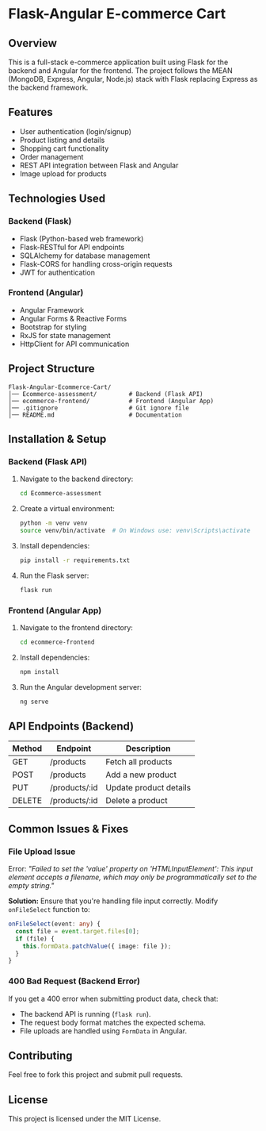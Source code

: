 # Flask-Angular E-commerce Cart

## Overview
This is a full-stack e-commerce application built using Flask for the backend and Angular for the frontend. The project follows the MEAN (MongoDB, Express, Angular, Node.js) stack with Flask replacing Express as the backend framework.

## Features
- User authentication (login/signup)
- Product listing and details
- Shopping cart functionality
- Order management
- REST API integration between Flask and Angular
- Image upload for products

## Technologies Used
### Backend (Flask)
- Flask (Python-based web framework)
- Flask-RESTful for API endpoints
- SQLAlchemy for database management
- Flask-CORS for handling cross-origin requests
- JWT for authentication

### Frontend (Angular)
- Angular Framework
- Angular Forms & Reactive Forms
- Bootstrap for styling
- RxJS for state management
- HttpClient for API communication

## Project Structure
```
Flask-Angular-Ecommerce-Cart/
│── Ecommerce-assessment/         # Backend (Flask API)
│── ecommerce-frontend/           # Frontend (Angular App)
│── .gitignore                    # Git ignore file
│── README.md                     # Documentation
```

## Installation & Setup
### Backend (Flask API)
1. Navigate to the backend directory:
   ```bash
   cd Ecommerce-assessment
   ```
2. Create a virtual environment:
   ```bash
   python -m venv venv
   source venv/bin/activate  # On Windows use: venv\Scripts\activate
   ```
3. Install dependencies:
   ```bash
   pip install -r requirements.txt
   ```
4. Run the Flask server:
   ```bash
   flask run
   ```

### Frontend (Angular App)
1. Navigate to the frontend directory:
   ```bash
   cd ecommerce-frontend
   ```
2. Install dependencies:
   ```bash
   npm install
   ```
3. Run the Angular development server:
   ```bash
   ng serve
   ```

## API Endpoints (Backend)
| Method | Endpoint         | Description               |
|--------|-----------------|---------------------------|
| GET    | /products       | Fetch all products       |
| POST   | /products       | Add a new product        |
| PUT    | /products/:id   | Update product details   |
| DELETE | /products/:id   | Delete a product         |

## Common Issues & Fixes
### File Upload Issue
Error: *"Failed to set the 'value' property on 'HTMLInputElement': This input element accepts a filename, which may only be programmatically set to the empty string."*

**Solution:**
Ensure that you're handling file input correctly. Modify `onFileSelect` function to:
```typescript
onFileSelect(event: any) {
  const file = event.target.files[0];
  if (file) {
    this.formData.patchValue({ image: file });
  }
}
```

### 400 Bad Request (Backend Error)
If you get a 400 error when submitting product data, check that:
- The backend API is running (`flask run`).
- The request body format matches the expected schema.
- File uploads are handled using `FormData` in Angular.

## Contributing
Feel free to fork this project and submit pull requests.

## License
This project is licensed under the MIT License.

